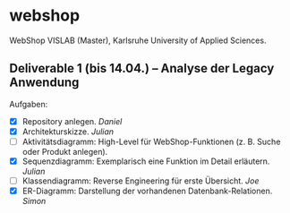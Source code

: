 # webshop #

WebShop VISLAB (Master), Karlsruhe University of Applied Sciences.

## Deliverable 1 (bis 14.04.) – Analyse der Legacy Anwendung ##

Aufgaben:
- [x] Repository anlegen. *Daniel*
- [x] Architekturskizze. *Julian*
- [ ] Aktivitätsdiagramm: High-Level für WebShop-Funktionen (z. B. Suche oder Produkt anlegen).
- [x] Sequenzdiagramm: Exemplarisch eine Funktion im Detail erläutern. *Julian*
- [ ] Klassendiagramm: Reverse Engineering für erste Übersicht. *Joe*
- [x] ER-Diagramm: Darstellung der vorhandenen Datenbank-Relationen. *Simon*

